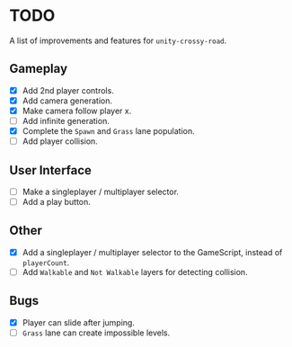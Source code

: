 # TODO

A list of improvements and features for `unity-crossy-road`.

## Gameplay

-   [x] Add 2nd player controls.
-   [x] Add camera generation.
-   [x] Make camera follow player x.
-   [ ] Add infinite generation.
-   [x] Complete the `Spawn` and `Grass` lane population.
-   [ ] Add player collision.

## User Interface

-   [ ] Make a singleplayer / multiplayer selector.
-   [ ] Add a play button.

## Other

-   [x] Add a singleplayer / multiplayer selector to the GameScript, instead of `playerCount`.
-   [ ] Add `Walkable` and `Not Walkable` layers for detecting collision.

## Bugs

-   [x] Player can slide after jumping.
-   [ ] `Grass` lane can create impossible levels.
